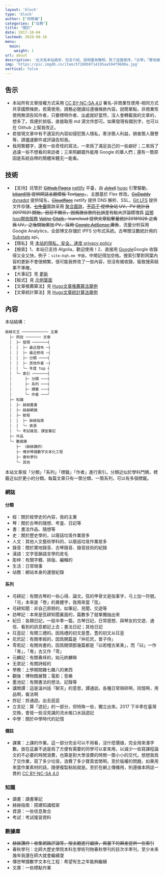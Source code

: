 ```yaml
---
layout: 'block'
type: 'block'
author: ["柯棋瀚"]
categories: ["站務"]
title: "關於"
date: 2017-10-04
lastmod: 2020-08-16
menu:
  main:
    weight: 1
url: about
description: '此文爲本站緫序，包含介紹、說明書與聲明。除了這箇緫序，「古琴」「實地錄音」「書法」「讀切韻音」「旁白配音」均有各自的小序，介紹我爲什麼做這些事情。'
img: 'https://pic.imgdb.cn/item/5f280b9714195aa594f9600a.jpg'
vertical: false
---
```


## 吿示

- 本站所有文章授權方式采用 <a rel="license" href="https://creativecommons.org/licenses/by-nc-sa/4.0/deed.zh" target="\_blank">CC BY-NC-SA 4.0</a> <n>署名-非商業性使用-相同方式共享</n>國際條款，若需使用，請務必閱讀竝遵循條款內容。說簡單點，非商業性使用無須告知作者，只要標明作者、出處就好<n>當然，沒人會轉載我的文章的，想多了</n>。爲便於排版，直接取用 md 源文件卽可。如果發現有錯別字，也可以在 Github 上幫我改正。
- 若發現文章中有不適冝的內容<n>如侵犯箇人隱私，牽涉箇人利益，損害箇人聲譽等</n>，請儘速郵件或評論告知我。
- 我用繁體字，還有一些奇怪的寫法，一來爲了滿足自己的一些癖好；二來爲了過濾一些不想看的來訪者；三來照顧牆外能用 Google 的華人們；還有一箇原因是系統自帶的簡體宋體无一能看。

## 技術

- 【支持】託管於 ~~<a href="https://pages.github.com" target="\_blank">Github Pages</a>~~ [netlify](https://www.netlify.com) 平臺，由 ~~<a href="https://jekyllrb.com/" target="\_blank">Jekyll</a>~~ [hugo](https://gohugo.io/) 引擎驅動，~~<a href="https://github.com/kitian616/jekyll-TeXt-theme" target="\_blank">kitian616</a> 提供网誌主題模板 Text[jane](https://github.com/xianmin/hugo-theme-jane)，~~，主題基於 Flex 修改。~~<a href="https://tw.godaddy.com/" target="\_blank">GoDaddy</a>~~ [dynadot](https://www.dynadot.com) 提供域名，~~<a href="https://www.cloudflare.com/" target="\_blank">Cloudflare</a>~~ netlify 提供 DNS 解析、SSL，<a href="https://git-lfs.github.com/" target="\_blank">Git LFS</a> 提供文件存儲，<a href="https://portal.qiniu.com/dora" target="\_blank">~~七牛雲~~</a>圖牀采用 [聚合圖牀](https://www.superbed.cn)，~~<a href="http://busuanzi.ibruce.info/" target="\_blank">不蒜子</a> 提供全站 UV、PV 統計<n>自 20171021 開始，目前不顯示，因爲跟谷歌的比誤差有點大</n>~~評論模塊爲 [詔預Isso開放服務](https://open.saintic.com/openservice/isso) ~~[Valine](https://valine.js.org) [Gitalk](https://gitalk.github.io/)，leancloud 提供文章點擊量統計<n>20181026 之歬爲 UV，之後開始累加 PV</n>，採用 [Google AdSense ](https://www.google.com/adsense/) 廣告~~，流量分析採用 Google Analytics，全部博文存儲於 IPFS 分布式系統。古琴關注數統計用的 [Substats](https://sspai.com/post/59593) api。
- 【隱私】見 [本站的隱私、安全、速度 privacy policy](/privacy)
- 【檢索】1、本站已支持 Algolia，歡迎使用！2、直接用 <a href="https://www.google.com/search?q=site:kqh.me" target="\_blank">Google</a><n>Google 收錄得又全又快</n>，例子：`site:kqh.me 芋圓`，中閒記得加空格。搜索引擎對网葉內容的更新不會很頻繁，很可能我修改了一些內容，但沒有被收錄，衟致搜索結果不準確。
- 【大事記】見 [更新](/release)
- 【板式】見 [示例葉面](/149)
- 【文章推薦算法】見 [Hugo文章推薦算法舉例](/223)
- 【文章統計算法】見 [Hugo文章統計算法舉例](/224)

## 內容

本站結構：

```
赫赫文王 ──────────── 主葉
  ├─ 网誌 ─────── 文章
  │  ├─ 發現 ───────┤
  │  │  ├─ 最近發布 ─┤
  │  │  ├─ 最近修改 ─┤
  │  │  ├─ 分類 ────┤
  │  │  ├─ 其他作者 ─┤
  │  │  ╰─ 年度 top ┤
  │  ╰─ 索引 ───────┤
  │      ├─ 分類 ───┤
  │      ├─ 系列 ───┤
  │      ├─ 標籤 ───┤
  │      ╰─ 作者 ───╯
  ├─ 知識
  │  ├─ 赫赫蠹書
  │  ├─ 赫赫網摘
  │  ├─ 敎程
  │  │  ├─ 赫赫指南
  │  │  ╰─ 資源
  │  ╰─ 考試複習、課堂筆記
  ├─ 作品
  ╰─ 數據庫
     ├─ （赫赫讚府）
     ├─ 傳世琴譜數字文本化工程
     ├─ 春秋學刊
     ╰─ 其他   
```

本站文章按「分類」「系列」「標籤」「作者」進行索引。分類近似於學科門類，標籤近似於更小的分類。每篇文章只有一箇分類、一箇系列，可以有多個標籤。

### 網誌

#### 分類

- 經：關於經學史的內容，我的主業
- 琴：關於古琴的隨想、考査、日記等
- 書：書法作品、隨想等
- 史：關於歷史學的，以廢話垃圾作業居多
- 人文：其他人文藝術學科的，以廢話垃圾作業居多
- 錄音：關於實地錄音、古琴錄音、錄音技術的紀錄
- 漢語：文字音韻語言學的皮毛
- 彫梓：有關字體、排版、編輯的
- 生活：日常瑣事
- 站務：網站本身的運營紀錄

#### 系列

- 㢧耕記：有關古琴的一些心得、論文。弦的甲骨文是指事字，弓上加一符號。「㢧」本來是「卷」的異體字，我用來當「弦」
- 㢧耕知聞：非自己原刱的，如筆記、見聞、交遊等
- 訪琴記：本來是弦耕知聞裏面的，篇數多了就單獨抽出來
- 紀日：各類日記，一般半秊一篇。古琴日記，日常感想、與琴友的交遊、通信、看到的訊息都記上去；書法日記；其他日記
- 玨壴記：有關<v>三禮</v>的。因爲禮的初文是豊，豊的初文从玨壴
- 尼凥記：有關<v>孝經</v>的，因爲開篇是「仲尼凥，曽子侍」
- 雩若記：有關<v>尙書</v>的，因爲開頭那幾篇都是「曰若稽古某某」，而「曰」一作「粵」，「粵」古又作「雩」
- 元麟記：有關<v>春秌</v>的，始元終麟嘛
- 无衺記：有關<v>詩經</v>的
- 學務：上學期間雜七雜八的東西
- 觀後：博物館展覽；電影；音樂
- 墨池記：有關書法的想法、記錄等
- 講閒譚：這是溫州話「聊天」的意思，譚通談。各種日常瑣碎啊，囘憶啊，用品啊，看法啊
- 斿記：斿通遊。出去逛逛
- 立言記：算「遊記」的一部分，但特殊一些，獨立出來。2017 下半秊在臺灣交換，會發一些沒見識的流水帳口水話遊記
- 中學：關於中學時代的記憶

#### 備註

- 課業：上課的作業。這一部分完全可以不用看，沒什麼價値，完全用來湊字數。放在這裏不過是爲了方便有需要的同學可以拿來用，以減少一些寫課程論文的不必要的時閒浪費，也算是對大學浪費的時閒一箇小小的交代。想想我爲了交作業，寫了多少垃圾，浪費了多少寶貴旹閒啊。至於版權的問題，如果用來當作業素材的話，隨便複製粘貼就是。至於在網上傳播用，則遵循本网誌一貫的 [CC BY-NC-SA 4.0](https://creativecommons.org/licenses/by-nc-sa/4.0/deed.zh)

### 知識

- 讀書：讀書筆記
- 赫赫指南：搭建知識框架
- 資源：一些信息聚合
- 考試：考試複習資料

### 數據庫

- ~~赫赫讚府：收集網路評論等，按主題進行編排，爲當下的厤㕜提供一些索引~~
- 春秋學刊：北師大歷史學院本科生學術刊物<v>春秋學刊</v>的目次<n>半秊刊，至少未來幾年我還在師大就會繼續㪅</n>
- 傳世琴譜數字文本化工程：希望有生之年能夠繼續
- 文庫：一些標點作業

